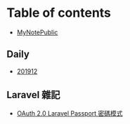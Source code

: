 # Table of contents

* [MyNotePublic](README.md)

## Daily

* [201912](daily/201912.md)

## Laravel 雜記
* [OAuth 2.0 Laravel Passport 密碼模式](Laravel/index.md)